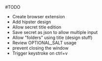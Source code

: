 #TODO

* Create browser extension
* Add hipster design
* Allow secret title edition
* Save secret as json to allow multiple input
* Allow "folders" using title (design stuff)
* Review OPTIONAL_SALT usage
* prevent closing the window
* Trigger keystroke on ctrl+v